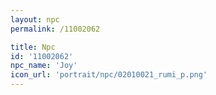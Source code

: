 ```yaml
---
layout: npc
permalink: /11002062

title: Npc
id: '11002062'
npc_name: 'Joy'
icon_url: 'portrait/npc/02010021_rumi_p.png'
---
```


